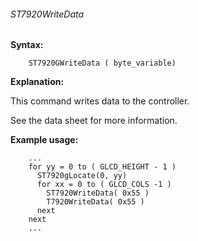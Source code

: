 <div class="section">

<div class="titlepage">

<div>

<div>

###### <span id="st7920writedata"></span>ST7920WriteData

</div>

</div>

</div>

<span class="strong">**Syntax:**</span>

``` screen
    ST7920GWriteData ( byte_variable)
```

<span class="strong">**Explanation:**</span>

This command writes data to the controller.

See the data sheet for more information.

<span class="strong">**Example usage:**</span>

``` screen
    ...
    for yy = 0 to ( GLCD_HEIGHT - 1 )
      ST7920gLocate(0, yy)
      for xx = 0 to ( GLCD_COLS -1 )
        ST7920WriteData( 0x55 )
        T7920WriteData( 0x55 )
      next
    next
    ...
```

</div>
